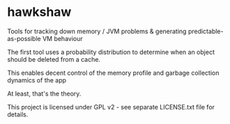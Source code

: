 hawkshaw
========

Tools for tracking down memory / JVM problems &amp; generating predictable-as-possible VM behaviour 

The first tool uses a probability distribution to determine when an object should be deleted from a cache.

This enables decent control of the memory profile and garbage collection dynamics of the app

At least, that's the theory.

This project is licensed under GPL v2 - see separate LICENSE.txt file for details.
